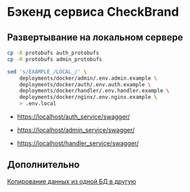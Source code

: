 # Бэкенд сервиса CheckBrand

## Развертывание на локальном сервере

```bash
cp -R protobufs auth_protobufs
cp -R protobufs admin_protobufs
```

```bash
sed 's/EXAMPLE_/LOCAL_/' \
    deployments/docker/admin/.env.admin.example \
    deployments/docker/auth/.env.auth.example \
    deployments/docker/handler/.env.handler.example \
    deployments/docker/nginx/.env.nginx.example \
    > .env.local
```

- [https://localhost/auth_service/swagger/](https://localhost/auth_service/swagger/)

- [https://localhost/admin_service/swagger/](https://localhost/admin_service/swagger/)

- [https://localhost/handler_service/swagger/](https://localhost/handler_service/swagger/)

## Дополнительно

[Копирование данных из одной БД в другую](docx/dump_and_load_db.md)
